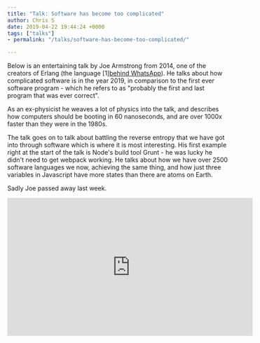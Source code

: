 ```yaml
---
title: "Talk: Software has become too complicated"
author: Chris S
date: 2019-04-22 19:44:24 +0000
tags: ["talks"]
- permalink: "/talks/software-has-become-too-complicated/"

---
```

Below is an entertaining talk by Joe Armstrong from 2014, one of the creators of Erlang (the language [1][behind WhatsApp](1)). He talks about how complicated software is in the year 2019, in comparison to the first ever software program - which he refers to as "probably the first and last program that was ever correct".

As an ex-physicist he weaves a lot of physics into the talk, and describes how computers should be booting in 60 nanoseconds, and are over 1000x faster than they were in the 1980s.

The talk goes on to talk about battling the reverse entropy that we have got into through software which is where it is most interesting. His first example right at the start of the talk is Node's build tool Grunt - he was lucky he didn't need to get webpack working. He talks about how we have over 2500 software languages we now, achieving the same thing, and how just three variables in Javascript have more states than there are atoms on Earth.

Sadly Joe passed away last week.

<iframe width="560" height="315" src="https://www.youtube.com/watch?v=lKXe3HUG2l4" frameborder="0" allowfullscreen></iframe>

[1]: https://www.wired.com/2015/09/whatsapp-serves-900-million-users-50-engineers/